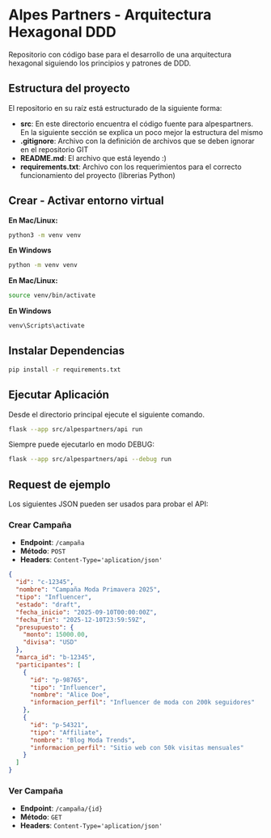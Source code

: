 # Alpes Partners - Arquitectura Hexagonal DDD 

Repositorio con código base para el desarrollo de una arquitectura hexagonal siguiendo los principios y patrones de DDD.

## Estructura del proyecto

El repositorio en su raíz está estructurado de la siguiente forma:

- **src**: En este directorio encuentra el código fuente para alpespartners. En la siguiente sección se explica un poco mejor la estructura del mismo
- **.gitignore**: Archivo con la definición de archivos que se deben ignorar en el repositorio GIT
- **README.md**: El archivo que está leyendo :)
- **requirements.txt**: Archivo con los requerimientos para el correcto funcionamiento del proyecto (librerias Python)

## Crear - Activar entorno virtual

**En Mac/Linux:**
```bash
python3 -m venv venv
```

**En Windows**
```bash
python -m venv venv
```

**En Mac/Linux:**
```bash
source venv/bin/activate
```

**En Windows**
```bash
venv\Scripts\activate
```

## Instalar Dependencias

```bash
pip install -r requirements.txt
```

## Ejecutar Aplicación

Desde el directorio principal ejecute el siguiente comando.

```bash
flask --app src/alpespartners/api run
```

Siempre puede ejecutarlo en modo DEBUG:

```bash
flask --app src/alpespartners/api --debug run
```


## Request de ejemplo

Los siguientes JSON pueden ser usados para probar el API:

### Crear Campaña

- **Endpoint**: `/campaña`
- **Método**: `POST`
- **Headers**: `Content-Type='aplication/json'`

```json
{
  "id": "c-12345",
  "nombre": "Campaña Moda Primavera 2025",
  "tipo": "Influencer",  
  "estado": "draft",
  "fecha_inicio": "2025-09-10T00:00:00Z",
  "fecha_fin": "2025-12-10T23:59:59Z",
  "presupuesto": {
    "monto": 15000.00,
    "divisa": "USD"
  },
  "marca_id": "b-12345",  
  "participantes": [
    {
      "id": "p-98765",
      "tipo": "Influencer",
      "nombre": "Alice Doe",
      "informacion_perfil": "Influencer de moda con 200k seguidores"
    },
    {
      "id": "p-54321",
      "tipo": "Affiliate",
      "nombre": "Blog Moda Trends",
      "informacion_perfil": "Sitio web con 50k visitas mensuales"
    }
  ]
}
```

### Ver Campaña

- **Endpoint**: `/campaña/{id}`
- **Método**: `GET`
- **Headers**: `Content-Type='aplication/json'`
